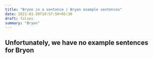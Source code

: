 ```yaml
---
title: "Bryon in a sentence | Bryon example sentences"
date: 2021-01-20T19:57:50+05:30
draft: falses
summary: "Bryon"
---
```

## Unfortunately, we have no example sentences for Bryon                 
